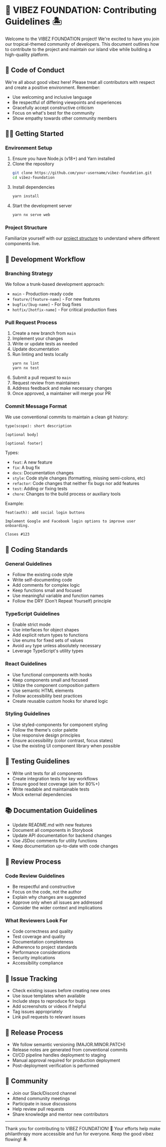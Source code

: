 # 🌴 VIBEZ FOUNDATION: Contributing Guidelines 🏝️

Welcome to the VIBEZ FOUNDATION project! We're excited to have you join our tropical-themed community of developers. This document outlines how to contribute to the project and maintain our island vibe while building a high-quality platform.

## 🌊 Code of Conduct

We're all about good vibez here! Please treat all contributors with respect and create a positive environment. Remember:

- Use welcoming and inclusive language
- Be respectful of differing viewpoints and experiences
- Gracefully accept constructive criticism
- Focus on what's best for the community
- Show empathy towards other community members

## 🏄‍♂️ Getting Started

### Environment Setup

1. Ensure you have Node.js (v18+) and Yarn installed
2. Clone the repository
   ```bash
   git clone https://github.com/your-username/vibez-foundation.git
   cd vibez-foundation
   ```
3. Install dependencies
   ```bash
   yarn install
   ```
4. Start the development server
   ```bash
   yarn nx serve web
   ```

### Project Structure

Familiarize yourself with our [project structure](./technical/tech-stack.md#project-structure) to understand where different components live.

## 🌺 Development Workflow

### Branching Strategy

We follow a trunk-based development approach:

- `main` - Production-ready code
- `feature/[feature-name]` - For new features
- `bugfix/[bug-name]` - For bug fixes
- `hotfix/[hotfix-name]` - For critical production fixes

### Pull Request Process

1. Create a new branch from `main`
2. Implement your changes
3. Write or update tests as needed
4. Update documentation
5. Run linting and tests locally
   ```bash
   yarn nx lint
   yarn nx test
   ```
6. Submit a pull request to `main`
7. Request review from maintainers
8. Address feedback and make necessary changes
9. Once approved, a maintainer will merge your PR

### Commit Message Format

We use conventional commits to maintain a clean git history:

```
type(scope): short description

[optional body]

[optional footer]
```

Types:
- `feat`: A new feature
- `fix`: A bug fix
- `docs`: Documentation changes
- `style`: Code style changes (formatting, missing semi-colons, etc)
- `refactor`: Code changes that neither fix bugs nor add features
- `test`: Adding or fixing tests
- `chore`: Changes to the build process or auxiliary tools

Example:
```
feat(auth): add social login buttons

Implement Google and Facebook login options to improve user onboarding.

Closes #123
```

## 🥥 Coding Standards

### General Guidelines

- Follow the existing code style
- Write self-documenting code
- Add comments for complex logic
- Keep functions small and focused
- Use meaningful variable and function names
- Follow the DRY (Don't Repeat Yourself) principle

### TypeScript Guidelines

- Enable strict mode
- Use interfaces for object shapes
- Add explicit return types to functions
- Use enums for fixed sets of values
- Avoid `any` type unless absolutely necessary
- Leverage TypeScript's utility types

### React Guidelines

- Use functional components with hooks
- Keep components small and focused
- Utilize the component composition pattern
- Use semantic HTML elements
- Follow accessibility best practices
- Create reusable custom hooks for shared logic

### Styling Guidelines

- Use styled-components for component styling
- Follow the theme's color palette
- Use responsive design principles
- Ensure accessibility (color contrast, focus states)
- Use the existing UI component library when possible

## 🧪 Testing Guidelines

- Write unit tests for all components
- Create integration tests for key workflows
- Ensure good test coverage (aim for 80%+)
- Write readable and maintainable tests
- Mock external dependencies

## 📚 Documentation Guidelines

- Update README.md with new features
- Document all components in Storybook
- Update API documentation for backend changes
- Use JSDoc comments for utility functions
- Keep documentation up-to-date with code changes

## 🌟 Review Process

### Code Review Guidelines

- Be respectful and constructive
- Focus on the code, not the author
- Explain why changes are suggested
- Approve only when all issues are addressed
- Consider the wider context and implications

### What Reviewers Look For

- Code correctness and quality
- Test coverage and quality
- Documentation completeness
- Adherence to project standards
- Performance considerations
- Security implications
- Accessibility compliance

## 🎯 Issue Tracking

- Check existing issues before creating new ones
- Use issue templates when available
- Include steps to reproduce for bugs
- Add screenshots or videos if helpful
- Tag issues appropriately
- Link pull requests to relevant issues

## 🔄 Release Process

- We follow semantic versioning (MAJOR.MINOR.PATCH)
- Release notes are generated from conventional commits
- CI/CD pipeline handles deployment to staging
- Manual approval required for production deployment
- Post-deployment verification is performed

## 🌈 Community

- Join our Slack/Discord channel
- Attend community meetings
- Participate in issue discussions
- Help review pull requests
- Share knowledge and mentor new contributors

---

Thank you for contributing to VIBEZ FOUNDATION! 🎉 Your efforts help make philanthropy more accessible and fun for everyone. Keep the good vibez flowing! 🏝️ 